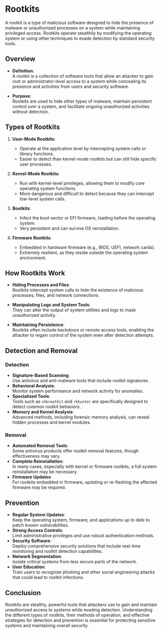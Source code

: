 # Rootkits

A rootkit is a type of malicious software designed to hide the presence of malware or unauthorized processes on a system while maintaining privileged access. Rootkits operate stealthily by modifying the operating system or using other techniques to evade detection by standard security tools.

## Overview

- **Definition**:  
  A rootkit is a collection of software tools that allow an attacker to gain root or administrator-level access to a system while concealing its presence and activities from users and security software.

- **Purpose**:  
  Rootkits are used to hide other types of malware, maintain persistent control over a system, and facilitate ongoing unauthorized activities without detection.

## Types of Rootkits

1. **User-Mode Rootkits**:  
   - Operate at the application level by intercepting system calls or library functions.
   - Easier to detect than kernel-mode rootkits but can still hide specific user processes.

2. **Kernel-Mode Rootkits**:  
   - Run with kernel-level privileges, allowing them to modify core operating system functions.
   - More dangerous and difficult to detect because they can intercept low-level system calls.

3. **Bootkits**:  
   - Infect the boot sector or EFI firmware, loading before the operating system.
   - Very persistent and can survive OS reinstallation.

4. **Firmware Rootkits**:  
   - Embedded in hardware firmware (e.g., BIOS, UEFI, network cards).
   - Extremely resilient, as they reside outside the operating system environment.

## How Rootkits Work

- **Hiding Processes and Files**:  
  Rootkits intercept system calls to hide the existence of malicious processes, files, and network connections.

- **Manipulating Logs and System Tools**:  
  They can alter the output of system utilities and logs to mask unauthorized activity.

- **Maintaining Persistence**:  
  Rootkits often include backdoors or remote access tools, enabling the attacker to regain control of the system even after detection attempts.

## Detection and Removal

### Detection

- **Signature-Based Scanning**:  
  Use antivirus and anti-malware tools that include rootkit signatures.
- **Behavioral Analysis**:  
  Monitor system performance and network activity for anomalies.
- **Specialized Tools**:  
  Tools such as `chkrootkit` and `rkhunter` are specifically designed to detect common rootkit behaviors.
- **Memory and Kernel Analysis**:  
  Advanced methods, including forensic memory analysis, can reveal hidden processes and kernel modules.

### Removal

- **Automated Removal Tools**:  
  Some antivirus products offer rootkit removal features, though effectiveness may vary.
- **Complete Reinstallation**:  
  In many cases, especially with kernel or firmware rootkits, a full system reinstallation may be necessary.
- **Firmware Updates**:  
  For rootkits embedded in firmware, updating or re-flashing the affected firmware may be required.

## Prevention

- **Regular System Updates**:  
  Keep the operating system, firmware, and applications up to date to patch known vulnerabilities.
- **Strong Access Controls**:  
  Limit administrative privileges and use robust authentication methods.
- **Security Software**:  
  Deploy comprehensive security solutions that include real-time monitoring and rootkit detection capabilities.
- **Network Segmentation**:  
  Isolate critical systems from less secure parts of the network.
- **User Education**:  
  Train users to recognize phishing and other social engineering attacks that could lead to rootkit infections.

## Conclusion

Rootkits are stealthy, powerful tools that attackers use to gain and maintain unauthorized access to systems while evading detection. Understanding the different types of rootkits, their methods of operation, and effective strategies for detection and prevention is essential for protecting sensitive systems and maintaining overall security.
